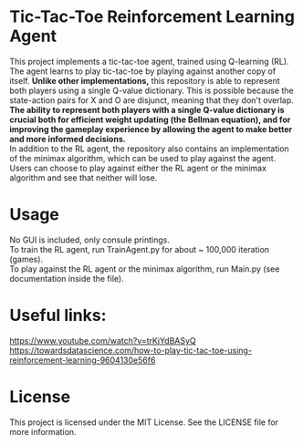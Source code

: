 # Tic-Tac-Toe Reinforcement Learning Agent

This project implements a tic-tac-toe agent, trained using Q-learning (RL). The agent learns to play tic-tac-toe by playing against another copy of itself.
**Unlike other implementations,** this repository is able to represent both players using a single Q-value dictionary.
This is possible because the state-action pairs for X and O are disjunct, meaning that they don't overlap.
**The ability to represent both players with a single Q-value dictionary is crucial both for efficient weight updating (the Bellman equation), and for improving the gameplay experience by allowing the agent to make better and more informed decisions.**  
In addition to the RL agent, the repository also contains an implementation of the minimax algorithm, which can be used to play against the agent.
Users can choose to play against either the RL agent or the minimax algorithm and see that neither will lose.

# Usage
No GUI is included, only consule printings.  
To train the RL agent, run TrainAgent.py for about ~ 100,000 iteration (games).  
To play against the RL agent or the minimax algorithm, run Main.py (see documentation inside the file).


# Useful links:
https://www.youtube.com/watch?v=trKjYdBASyQ  
https://towardsdatascience.com/how-to-play-tic-tac-toe-using-reinforcement-learning-9604130e56f6

# License
This project is licensed under the MIT License. See the LICENSE file for more information.

